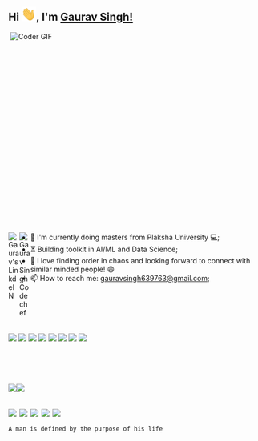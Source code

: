 ## Hi <img src="https://github.com/gaurav639/gaurav639/blob/main/Hi.gif" width="29px">, I'm [Gaurav Singh!](https://github.com/gaurav639) 
 
 
<img align="right" src="https://github.com/gaurav639/gaurav639/blob/main/developer.gif" alt="Coder GIF" width="500" height="400">

<a href="https://www.kaggle.com/gaurav639/competitions">
  <img align="left" alt="Gaurav's LinkdeIN" width="22px" src="https://cdn.jsdelivr.net/npm/simple-icons@v3/icons/kaggle.svg" />
</a>
<a href="https://www.codechef.com/users/incrediblegrs">
  <img align="left" alt="Gaurav Singh Codechef" width="22px" src="https://cdn.jsdelivr.net/npm/simple-icons@v3/icons/codechef.svg" />
</a>
<br><br>

- :telescope: I'm currently doing masters from Plaksha University 💻;
- :hourglass_flowing_sand: Building toolkit in AI/ML and Data Science;
- 💬 I love finding order in chaos and looking forward to connect with similar minded people! 😄
- 📫 How to reach me: gauravsingh639763@gmail.com;
  
<br><br><br><br>

![](https://img.shields.io/badge/Data%20Science-%7C-blue)  ![](https://img.shields.io/badge/Machine%20Learning%20-%3C%2F%3E-blueviolet) ![](https://img.shields.io/badge/Deep%20Learning%20-%3C%2F%3E-yellow) ![](https://img.shields.io/badge/ScikitLearn%20-%3C%2F%3E-violet) ![](https://img.shields.io/badge/tensorflow%20-%3C%2F%3E-green) ![](https://img.shields.io/badge/keras%20-%3C%2F%3E-yellowgreen) ![](https://img.shields.io/badge/SQL-%20-%3C%2F%3E-orange) ![](https://img.shields.io/badge/Web%20Development%20-%7C-brown) 

<br><br><br><br>
<img align="" height='130px' src="https://github-readme-stats.vercel.app/api?username=gaurav639&hide_title=true&show_icons=true&include_all_commits=true&line_height=21&bg_color=0,EC6C6C,FFD479,FFFC79,73FA79&theme=graywhite" /><img align="" height='130px' src="https://github-readme-stats.vercel.app/api/top-langs/?username=gaurav639&hide_title=true&layout=compact&bg_color=0,73FA79,73FDFF,D783FF&theme=graywhite" />
<br><br>

<img align="left" width="22px" src="https://cdn.jsdelivr.net/npm/simple-icons@v3/icons/python.svg" /> <img align="left" width="22px" src="https://cdn.jsdelivr.net/npm/simple-icons@v3/icons/tensorflow.svg" /> <img align="left" width="22px" src="https://cdn.jsdelivr.net/npm/simple-icons@v3/icons/flask.svg" /> <img align="left" width="22px" src="https://cdn.jsdelivr.net/npm/simple-icons@v3/icons/javascript.svg" /> <img align="left" width="22px" src="https://cdn.jsdelivr.net/npm/simple-icons@v3/icons/cplusplus.svg" /> 
<br>
```
A man is defined by the purpose of his life
```
